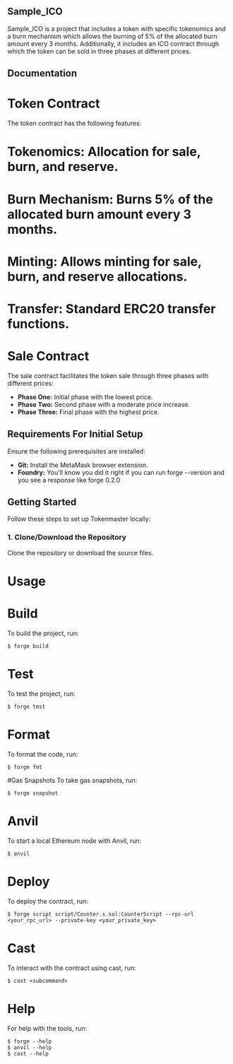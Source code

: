 ## Sample_ICO
Sample_ICO is a project that includes a token with specific tokenomics and a burn mechanism which allows the burning of 5% of the allocated burn amount every 3 months. Additionally, it includes an ICO contract through which the token can be sold in three phases at different prices.

## Documentation

# Token Contract
The token contract has the following features:

# Tokenomics: Allocation for sale, burn, and reserve.

# Burn Mechanism: Burns 5% of the allocated burn amount every 3 months.
# Minting: Allows minting for sale, burn, and reserve allocations.

# Transfer: Standard ERC20 transfer functions.

# Sale Contract
The sale contract facilitates the token sale through three phases with different prices:
- **Phase One:** Initial phase with the lowest price.
- **Phase Two:** Second phase with a moderate price increase.
- **Phase Three:** Final phase with the highest price.



## Requirements For Initial Setup

Ensure the following prerequisites are installed:

- **Git:** Install the MetaMask browser extension.
- **Foundry:** You'll know you did it right if you can run forge --version and you see a response like forge 0.2.0 


## Getting Started

Follow these steps to set up Tokenmaster locally:

### 1. Clone/Download the Repository

Clone the repository or download the source files.


# Usage

# Build
To build the project, run:

```shell
$ forge build
```

# Test
To test the project, run:

```shell
$ forge test
```

# Format
To format the code, run:

```shell
$ forge fmt
```

#Gas Snapshots
To take gas snapshots, run:

```shell
$ forge snapshot
```

# Anvil
To start a local Ethereum node with Anvil, run:

```shell
$ anvil
```

# Deploy
To deploy the contract, run:

```shell
$ forge script script/Counter.s.sol:CounterScript --rpc-url <your_rpc_url> --private-key <your_private_key>
```

# Cast
To interact with the contract using cast, run:

```shell
$ cast <subcommand>
```

# Help
For help with the tools, run:

```shell
$ forge --help
$ anvil --help
$ cast --help
```
